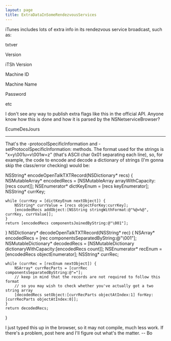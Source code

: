 ```yaml
---
layout: page
title: ExtraDataInSomeRendezvousServices
---
```


iTunes includes lots of extra info in its rendezvous service broadcast, such as:

txtver

Version

iTSh Version

Machine ID

Machine Name

Password

etc

I don't see any way to publish extra flags like this in the official API.  Anyone know how this is done and how it is parsed by the NSNetserviceBrowser?

EcumeDesJours

----

That's the     -protocolSpecificInformation and     -setProtocolSpecificInformation: methods.  The format used for the strings is "x=y\001u=v\001w=z" (that's ASCII char 0x01 separating each line), so, for example, the code to encode and decode a dictionary of strings (I'm gonna skip the class/error checking) would be:
    
NSString* encodeOpenTalkTXTRecord(NSDictionary* recs)
{
	NSMutableArray* encodedRecs = [NSMutableArray arrayWithCapacity:[recs count]];
	NSEnumerator* dictKeyEnum = [recs keyEnumerator];
	NSString* currKey;

	while (currKey = [dictKeyEnum nextObject]) {
		NSString* currValue = [recs objectForKey:currKey];
		[encodedRecs addObject:[NSString stringWithFormat:@"%@=%@", currKey, currValue]];
	}
	return [encodedRecs componentsJoinedByString:@"\001"];
}
NSDictionary* decodeOpenTalkTXTRecord(NSString* rec)
{
	NSArray* encodedRecs = [rec componentsSeparatedByString:@"\001"];
	NSMutableDictionary* decodedRecs = [NSMutableDictionary dictionaryWithCapacity:[encodedRecs count]];
	NSEnumerator* recEnum = [encodedRecs objectEnumerator];
	NSString* currRec;
	
	while (currRec = [recEnum nextObject]) {
		NSArray* currRecParts = [currRec componentsSeparatedByString:@"="];
		// keep in mind that the records are not required to follow this format
		// so you may wish to check whether you've actually got a two string array
		[decodedRecs setObject:[currRecParts objectAtIndex:1] forKey:[currRecParts objectAtIndex:0]];
	}
	return decodedRecs;
}


I just typed this up in the browser, so it may not compile, much less work.  If there's a problem, post here and I'll figure out what's the matter.  -- Bo

